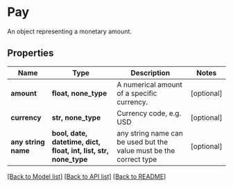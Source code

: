 # Pay

An object representing a monetary amount.

## Properties
Name | Type | Description | Notes
------------ | ------------- | ------------- | -------------
**amount** | **float, none_type** | A numerical amount of a specific currency. | [optional] 
**currency** | **str, none_type** | Currency code, e.g. USD | [optional] 
**any string name** | **bool, date, datetime, dict, float, int, list, str, none_type** | any string name can be used but the value must be the correct type | [optional]

[[Back to Model list]](../README.md#documentation-for-models) [[Back to API list]](../README.md#documentation-for-api-endpoints) [[Back to README]](../README.md)


